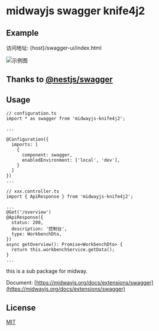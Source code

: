 # midwayjs swagger knife4j2

## Example

访问地址: {host}/swagger-ui/index.html

![示例图](https://upload-images.jianshu.io/upload_images/5270139-1530f988b12ab8e9.png)

## Thanks to [@nestjs/swagger](https://github.com/nestjs/swagger)

## Usage
```dotnetcli
// configuration.ts
import * as swagger from 'midwayjs-knife4j2';

...

@Configuration({
  imports: [
    {
      component: swagger,
      enabledEnvironment: ['local', 'dev'],
    }
  ]
})
...

// xxx.controller.ts
import { ApiResponse } from 'midwayjs-knife4j2';

...
@Get('/overview')
@ApiResponse({
  status: 200,
  description: '控制台',
  type: WorkbenchDto,
})
async getOverview(): Promise<WorkbenchDto> {
  return this.workbenchService.getData();
}
...
```

this is a sub package for midway.

Document: [https://midwayjs.org/docs/extensions/swagger](https://midwayjs.org/docs/extensions/swagger)

## License

[MIT]((https://github.com/fangbao-0418/midway/blob/master/LICENSE))
